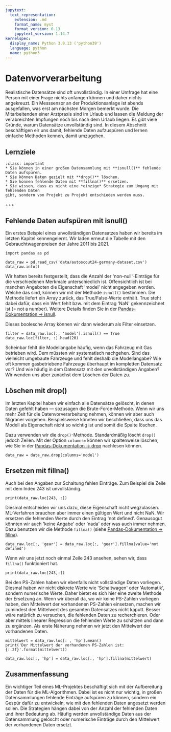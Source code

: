 ```yaml
---
jupytext:
  text_representation:
    extension: .md
    format_name: myst
    format_version: 0.13
    jupytext_version: 1.14.7
kernelspec:
  display_name: Python 3.9.13 ('python39')
  language: python
  name: python3
---
```


# Datenvorverarbeitung

Realistische Datensätze sind oft unvollständig. In einer Umfrage hat eine Person
mit einer Frage nichts anfangen können und daher nichts angekreuzt. Ein
Messsensor an der Produktionsanlage ist abends ausgefallen, was erst am nächsten
Morgen bemerkt wurde. Die Mitarbeitenden einer Arztpraxis sind im Urlaub und
lassen die Meldung der verabreichten Impfungen noch bis nach dem Urlaub liegen.
Es gibt viele Gründe, warum Datensätze unvollständig sind. In diesem Abschnitt
beschäftigen eir uns damit, fehlende Daten aufzuspüren und lernen einfache
Methoden kennen, damit umzugehen.

## Lernziele

```{admonition} Lernziele
:class: important
* Sie können in einer großen Datensammlung mit **isnull()** fehlende Daten aufspüren.
* Sie können Daten gezielt mit **drop()** löschen.
* Sie können fehlende Daten mit **fillna()** ersetzen.
* Sie wissen, dass es nicht eine *einzige* Strategie zum Umgang mit fehlenden Daten 
gibt, sondern von Projekt zu Projekt entschieden werden muss.
```

+++

## Fehlende Daten aufspüren mit isnull()

Ein erstes Beispiel eines unvollständigen Datensatzes haben wir bereits im
letzten Kapitel kennengelernt. Wir laden erneut die Tabelle mit den
Gebrauchtwagenpreisen der Jahre 2011 bis 2021.

```{code-cell} ipython3
import pandas as pd

data_raw = pd.read_csv('data/autoscout24-germany-dataset.csv')
data_raw.info()
```

Wir hatten bereits festgestellt, dass die Anzahl der 'non-null'-Einträge für die
verschiedenen Merkmale unterschiedlich ist. Offensichtlich ist bei manchen
Angeboten die Eigenschaft 'model' nicht angegeben worden. Welche das sind,
können wir mit der Methode `isnull()` bestimmen. Die Methode liefert ein Array
zurück, das True/False-Werte enthält. True steht dabei dafür, dass ein Wert
fehlt bzw. mit dem Eintrag 'NaN' gekennzeichnet ist (= not a number). Weitere
Details finden Sie in der [Pandas-Dokumentation →
isnull](https://pandas.pydata.org/docs/reference/api/pandas.isnull.html).

Dieses boolesche Array können wir dann wiederum als Filter einsetzen.

```{code-cell} ipython3
filter = data_raw.loc[:, 'model'].isnull() == True
data_raw.loc[filter, :].head(20)
```

Scheinbar fehlt die Modellangabe häufig, wenn das Fahrzeug mit Gas betrieben
wird. Dem müssten wir systematisch nachgehen. Sind das vielleicht umgebaute
Fahrzeuge und fehlt deshalb die Modellangabe? Wie oft kommen gasbetriebene
Fahrzeuge überhaupt im kompletten Datensatz vor? Und wie häufig in dem Datensatz
mit den unvollständigen Angaben? Wir wenden uns aber zunächst dem Löschen der
Daten zu.

## Löschen mit drop()
Im letzten Kapitel haben wir einfach alle Datensätze gelöscht, in denen Daten
gefehlt haben — sozusagen die Brute-Force-Methode. Wenn wir uns mehr Zeit für
die Datenvorverarbeitung nehmen, können wir aber auch filigraner vorgehen.
Beispielsweise könnten wir beschließen, dass uns das Modell als Eigenschaft
nicht so wichtig ist und somit die Spalte löschen.

Dazu verwenden wir die `drop()`-Methode. Standardmäßig löscht `drop()` jedoch
Zeilen. Mit der Option `columns=` können wir spaltenweise löschen, wie Sie in
der [Pandas-Dokumentation →
drop](https://pandas.pydata.org/docs/reference/api/pandas.DataFrame.drop.html)
nachlesen können.

```{code-cell} ipython3
data_raw = data_raw.drop(columns='model')
```

## Ersetzen mit fillna()

Auch bei den Angaben zur Schaltung fehlen Einträge. Zum Beispiel die Zeile mit
dem Index 243 ist unvollständig.

```{code-cell} ipython3
print(data_raw.loc[243, :])
```

Diesmal entscheiden wir uns dazu, diese Eigenschaft nicht wegzulassen.
ML-Verfahren brauchen aber immer einen gültigen Wert und nicht NaN. Wir ersetzen
die fehlenden Werte durch den Eintrag 'not defined'. Genausogut könnten wir auch
'keine Angabe' oder 'nada' oder was auch immer nehmen. Dazu benutzen wir die
Methode `fillna()` (siehe [Pandas-Dokumentation →
fillna](https://pandas.pydata.org/docs/reference/api/pandas.DataFrame.fillna.html)).

```{code-cell} ipython3
data_raw.loc[:, 'gear'] = data_raw.loc[:, 'gear'].fillna(value='not defined')
```

Wenn wir uns jetzt noch einmal Zeile 243 ansehen, sehen wir, dass `fillna()`
funktioniert hat.

```{code-cell} ipython3
print(data_raw.loc[243,:])
```

Bei den PS-Zahlen haben wir ebenfalls nicht vollständige Daten vorliegen.
Diesmal haben wir nicht diskrete Werte wie 'Schaltwagen' oder 'Automatik',
sondern numerische Werte. Daher bietet es sich hier eine zweite Methode der
Ersetzung an. Wenn wir überall da, wo wir keine PS-Zahlen vorliegen haben, den
Mittelwert der vorhandenen PS-Zahlen einsetzen, machen wir zumindest den
Mittelwert des gesamten Datensatzes nicht kaputt. Besser wäre natürlich zu
versuchen, die fehlenden Daten zu recherchieren. Oder aber mittels linearer
Regression die fehlenden Werte zu schätzen und dann zu ergänzen. Als erste
Näherung nehmen wir jetzt den Mittelwert der vorhandenen Daten.

```{code-cell} ipython3
mittelwert = data_raw.loc[: , 'hp'].mean()
print('Der Mittelwert der vorhandenen PS-Zahlen ist: {:.2f}'.format(mittelwert))

data_raw.loc[:, 'hp'] = data_raw.loc[:, 'hp'].fillna(mittelwert)
```

## Zusammenfassung

Ein wichtiger Teil eines ML-Projektes beschäftigt sich mit der Aufbereitung der
Daten für die ML-Algorithmen. Dabei ist es nicht nur wichtig, in großen
Datensammlungen fehlende Einträge aufspüren zu können, sondern ein Gespür dafür
zu entwickeln, wie mit den fehlenden Daten angesetzt werden sollen. Die
Strategien hängen dabei von der Anzahl der fehlenden Daten und ihrer Bedeutung
ab. Häufig werden unvollständige Daten aus der Datensammlung gelöscht oder
numerische Einträge durch den Mittelwert der vorhandenen Daten ersetzt.
